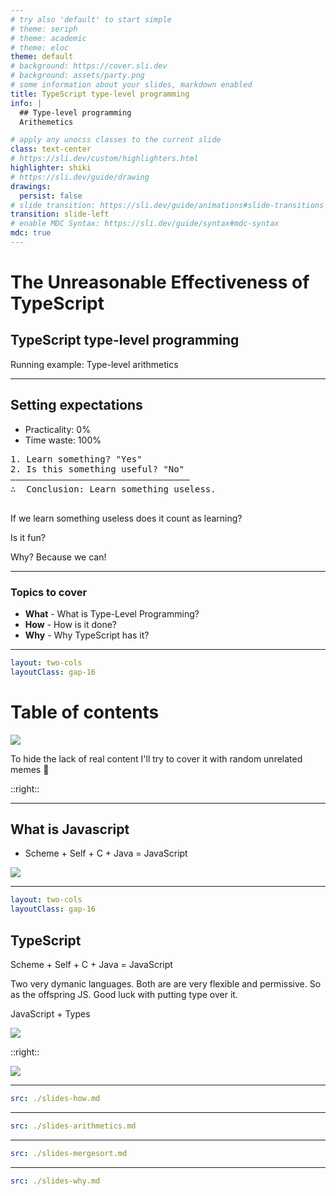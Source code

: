 ```yaml
---
# try also 'default' to start simple
# theme: seriph
# theme: academic
# theme: eloc
theme: default
# background: https://cover.sli.dev
# background: assets/party.png
# some information about your slides, markdown enabled
title: TypeScript type-level programming
info: |
  ## Type-level programming
  Arithemetics

# apply any unocss classes to the current slide
class: text-center
# https://sli.dev/custom/highlighters.html
highlighter: shiki
# https://sli.dev/guide/drawing
drawings:
  persist: false
# slide transition: https://sli.dev/guide/animations#slide-transitions
transition: slide-left
# enable MDC Syntax: https://sli.dev/guide/syntax#mdc-syntax
mdc: true
---
```


# The Unreasonable Effectiveness of TypeScript

## TypeScript type-level programming

Running example: Type-level arithmetics

---

## Setting expectations

<v-clicks>

- Practicality: 0%
- Time waste: 100%

</v-clicks>

<pre class="mt-8">
<span v-click>1. Learn something? "Yes"</span>
<span v-click>2. Is this something useful? "No"</span>
<span v-click>——————————————————————————————————
∴  Conclusion: Learn something useless.
</span>
</pre>

<p v-click>If we learn something useless does it count as learning?</p>

<p v-click>Is it fun?</p>

<p v-click>Why? Because we can!</p>

---

### Topics to cover

- **What** - What is Type-Level Programming?
- **How** - How is it done?
- **Why** - Why TypeScript has it?

---

```yaml
layout: two-cols
layoutClass: gap-16
```

# Table of contents

<v-click>
  <img src="/ts-cute.jpg" class="p-4 rounded shadow" />
  <p>To hide the lack of real content I'll try to cover it with random unrelated memes 🤦️</p> 
</v-click>

::right::

<Toc minDepth="1" maxDepth="2"></Toc>

---

## What is Javascript

- Scheme + Self + C + Java = JavaScript

<img v-click src="/lonely-cloun.png" class="p-4 rounded shadow" />

---

```yaml
layout: two-cols
layoutClass: gap-16
```

## TypeScript

Scheme + Self <span class="opacity-20">+ C + Java</span> = JavaScript

Two very dymanic languages. Both are are very flexible and permissive. So as the offspring JS. Good luck with putting type over it.

JavaScript + Types

<img v-click src="/brendan.png" class="rounded shadow" />

::right::

<img v-click src="/anders.jpg" class="rounded shadow" />

---

```yaml
src: ./slides-how.md
```

---

```yaml
src: ./slides-arithmetics.md
```

---

```yaml
src: ./slides-mergesort.md
```

---

```yaml
src: ./slides-why.md
```
